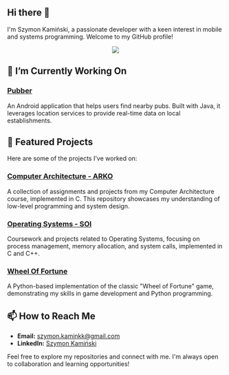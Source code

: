 ## Hi there 👋

I'm Szymon Kamiński, a passionate developer with a keen interest in mobile and systems programming. Welcome to my GitHub profile!

<p align="center">
  <a href="https://skillicons.dev">
    <img src="https://skillicons.dev/icons?i=c,cpp,java,py,js,html,css,react,androidstudio,firebase,gradle,haskell" />
</a>

  
## 🔭 I’m Currently Working On
  ### [Pubber](https://github.com/OverMighties/pubber)
  
  An Android application that helps users find nearby pubs. Built with Java, it leverages location services to provide real-time data on local establishments.
## 📂 Featured Projects

Here are some of the projects I've worked on:

### [Computer Architecture - ARKO](https://github.com/RudyKarpus/Comptuter-Architecture---ARKO)

A collection of assignments and projects from my Computer Architecture course, implemented in C. This repository showcases my understanding of low-level programming and system design.

### [Operating Systems - SOI](https://github.com/RudyKarpus/Operating-systems---SOI)

Coursework and projects related to Operating Systems, focusing on process management, memory allocation, and system calls,  implemented in C and C++.

### [Wheel Of Fortune](https://github.com/RudyKarpus/Wheel-Of-Fortune)

A Python-based implementation of the classic "Wheel of Fortune" game, demonstrating my skills in game development and Python programming.

## 📫 How to Reach Me

- **Email:** [szymon.kaminkk@gmail.com](mailto:szymon.kaminkk@gmail.com)
- **LinkedIn:** [Szymon Kamiński](https://www.linkedin.com/in/szymon-kami%C5%84ski-575230344/)

Feel free to explore my repositories and connect with me. I'm always open to collaboration and learning opportunities!

